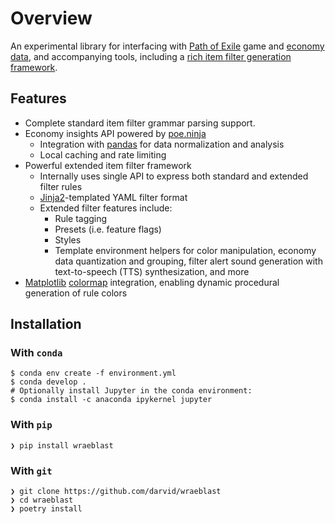 # Overview

An experimental library for interfacing with [Path of Exile][1] game and
[economy data][2], and accompanying tools, including a [rich item filter
generation framework](/filtering/overview).

## Features

* Complete standard item filter grammar parsing support.
* Economy insights API powered by [poe.ninja][2]
    * Integration with [pandas][3] for data normalization and analysis
    * Local caching and rate limiting
* Powerful extended item filter framework
    * Internally uses single API to express both standard and extended
      filter rules
    * [Jinja2][4]-templated YAML filter format
    * Extended filter features include:
        * Rule tagging
        * Presets (i.e. feature flags)
        * Styles
        * Template environment helpers for color manipulation, economy
          data quantization and grouping, filter alert sound generation
          with text-to-speech (TTS) synthesization, and more
* [Matplotlib][5] [colormap][6] integration, enabling dynamic procedural
  generation of rule colors

## Installation

### With `conda`

```shell
$ conda env create -f environment.yml
$ conda develop .
# Optionally install Jupyter in the conda environment:
$ conda install -c anaconda ipykernel jupyter
```

### With ``pip``

```shell
❯ pip install wraeblast
```

### With ``git``

```shell
❯ git clone https://github.com/darvid/wraeblast
❯ cd wraeblast
❯ poetry install
```

[1]: https://pathofexile.com
[2]: https://poe.ninja
[3]: https://pandas.pydata.org/
[4]: https://jinja.palletsprojects.com/en/3.0.x/
[5]: https://matplotlib.org/
[6]: https://matplotlib.org/stable/tutorials/colors/colormaps.html
